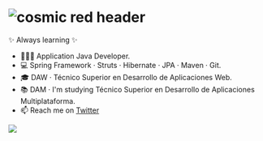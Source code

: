 # ![cosmic red header](https://assets.codepen.io/527512/twitch_cover.jpg?width=1000&height=200&format=auto&fit=cover)

✨ Always learning ✨

- 👨🏻‍💻 Application Java Developer. 
- 💻 Spring Framework · Struts · Hibernate · JPA · Maven · Git. 
- 🎓 DAW · Técnico Superior en Desarrollo de Aplicaciones Web.
- 📚 DAM · I'm studying Técnico Superior en Desarrollo de Aplicaciones Multiplataforma.
- 📫 Reach me on [Twitter](https://twitter.com/RaulGB88)

<a href=""> <img align="center" src="https://github-readme-stats-sigma-five.vercel.app/api/top-langs/?username=RaulGB88&theme=react&line_height=40&hide=css"/> </a>
